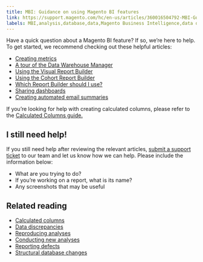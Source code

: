 ```yaml
---
title: MBI: Guidance on using Magento BI features
link: https://support.magento.com/hc/en-us/articles/360016504792-MBI-Guidance-on-using-Magento-BI-features
labels: MBI,analysis,database,data,Magento Business Intelligence,data discrepancies,how to,reports
---
```


<p>Have a quick question about a Magento BI feature? If so, we’re here to help. To get started, we recommend checking out these helpful articles:</p>
<ul>
<li><a href="https://docs.magento.com/mbi/data-user/reports/ess-manage-data-metrics.html">Creating metrics</a></li>
<!--<li>
    <a href="https://support.magento.com/hc/en-us/articles/360016505212">Connecting your data sources</a>
  </li> -->
<li><a href="https://docs.magento.com/mbi/data-analyst/data-warehouse-mgr/tour-dwm.html">A tour of the Data Warehouse Manager</a></li>
<li><a href="https://docs.magento.com/mbi/tutorials/using-visual-report-builder.html">Using the Visual Report Builder</a></li>
<li><a href="https://docs.magento.com/mbi/data-analyst/dev-reports/cohort-rpt-bldr.html">Using the Cohort Report Builder</a></li>
<li><a href="https://docs.magento.com/mbi/data-user/reports/report-builder-options.html">Which Report Builder should I use?</a></li>
<li><a href="https://support.magento.com/hc/en-us/sections/360003113431-Sharing-Dashboards">Sharing dashboards</a></li>
<li><a href="https://support.magento.com/hc/en-us/articles/360016730911">Creating automated email summaries</a></li>
</ul>
<p>If you’re looking for help with creating calculated columns, please refer to the <a href="https://support.magento.com/hc/en-us/articles/360016505112">Calculated Columns guide.</a></p>
<h2>I still need help!</h2>
<p>If you still need help after reviewing the relevant articles, <a href="https://support.magento.com/hc/en-us/articles/360019088251">submit a support ticket</a> to our team and let us know how we can help. Please include the information below:</p>
<ul>
<li>What are you trying to do?</li>
<li>If you’re working on a report, what is its name?</li>
<li>Any screenshots that may be useful</li>
</ul>
<h2>Related reading</h2>
<ul>
<li><a href="https://support.magento.com/hc/en-us/articles/360016505112">Calculated columns</a></li>
<li><a href="https://support.magento.com/hc/en-us/articles/360016505312">Data discrepancies</a></li>
<li><a href="https://support.magento.com/hc/en-us/articles/360016505592">Reproducing analyses</a></li>
<li><a href="https://support.magento.com/hc/en-us/articles/360016505992">Conducting new analyses</a></li>
<li><a href="https://support.magento.com/hc/en-us/articles/360016732711">Reporting defects</a></li>
<li><a href="https://support.magento.com/hc/en-us/articles/360016506112">Structural database changes</a></li>
</ul>